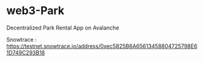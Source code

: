 # web3-Park
Decentralized Park Rental App on Avalanche 

Snowtrace : https://testnet.snowtrace.io/address/0xec5825B6A65613458804725798E61D749C293B18
